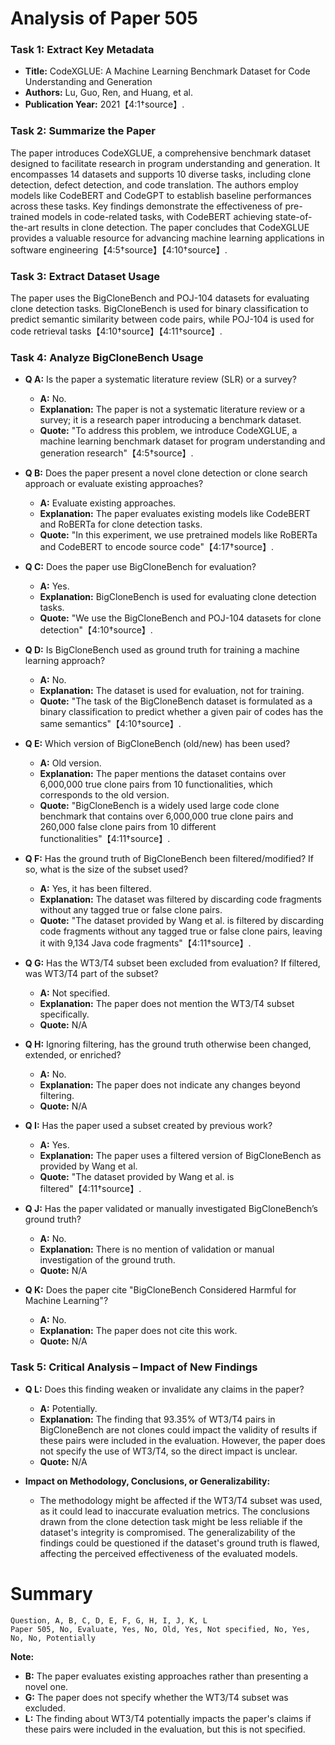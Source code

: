 # Analysis of Paper 505

### Task 1: Extract Key Metadata

- **Title:** CodeXGLUE: A Machine Learning Benchmark Dataset for Code Understanding and Generation
- **Authors:** Lu, Guo, Ren, and Huang, et al.
- **Publication Year:** 2021【4:1†source】.

### Task 2: Summarize the Paper

The paper introduces CodeXGLUE, a comprehensive benchmark dataset designed to facilitate research in program understanding and generation. It encompasses 14 datasets and supports 10 diverse tasks, including clone detection, defect detection, and code translation. The authors employ models like CodeBERT and CodeGPT to establish baseline performances across these tasks. Key findings demonstrate the effectiveness of pre-trained models in code-related tasks, with CodeBERT achieving state-of-the-art results in clone detection. The paper concludes that CodeXGLUE provides a valuable resource for advancing machine learning applications in software engineering【4:5†source】【4:10†source】.

### Task 3: Extract Dataset Usage

The paper uses the BigCloneBench and POJ-104 datasets for evaluating clone detection tasks. BigCloneBench is used for binary classification to predict semantic similarity between code pairs, while POJ-104 is used for code retrieval tasks【4:10†source】【4:11†source】.

### Task 4: Analyze BigCloneBench Usage

- **Q A:** Is the paper a systematic literature review (SLR) or a survey?
  - **A:** No.
  - **Explanation:** The paper is not a systematic literature review or a survey; it is a research paper introducing a benchmark dataset.
  - **Quote:** "To address this problem, we introduce CodeXGLUE, a machine learning benchmark dataset for program understanding and generation research"【4:5†source】.

- **Q B:** Does the paper present a novel clone detection or clone search approach or evaluate existing approaches?
  - **A:** Evaluate existing approaches.
  - **Explanation:** The paper evaluates existing models like CodeBERT and RoBERTa for clone detection tasks.
  - **Quote:** "In this experiment, we use pretrained models like RoBERTa and CodeBERT to encode source code"【4:17†source】.

- **Q C:** Does the paper use BigCloneBench for evaluation?
  - **A:** Yes.
  - **Explanation:** BigCloneBench is used for evaluating clone detection tasks.
  - **Quote:** "We use the BigCloneBench and POJ-104 datasets for clone detection"【4:10†source】.

- **Q D:** Is BigCloneBench used as ground truth for training a machine learning approach?
  - **A:** No.
  - **Explanation:** The dataset is used for evaluation, not for training.
  - **Quote:** "The task of the BigCloneBench dataset is formulated as a binary classification to predict whether a given pair of codes has the same semantics"【4:10†source】.

- **Q E:** Which version of BigCloneBench (old/new) has been used?
  - **A:** Old version.
  - **Explanation:** The paper mentions the dataset contains over 6,000,000 true clone pairs from 10 functionalities, which corresponds to the old version.
  - **Quote:** "BigCloneBench is a widely used large code clone benchmark that contains over 6,000,000 true clone pairs and 260,000 false clone pairs from 10 different functionalities"【4:11†source】.

- **Q F:** Has the ground truth of BigCloneBench been filtered/modified? If so, what is the size of the subset used?
  - **A:** Yes, it has been filtered.
  - **Explanation:** The dataset was filtered by discarding code fragments without any tagged true or false clone pairs.
  - **Quote:** "The dataset provided by Wang et al. is filtered by discarding code fragments without any tagged true or false clone pairs, leaving it with 9,134 Java code fragments"【4:11†source】.

- **Q G:** Has the WT3/T4 subset been excluded from evaluation? If filtered, was WT3/T4 part of the subset?
  - **A:** Not specified.
  - **Explanation:** The paper does not mention the WT3/T4 subset specifically.
  - **Quote:** N/A

- **Q H:** Ignoring filtering, has the ground truth otherwise been changed, extended, or enriched?
  - **A:** No.
  - **Explanation:** The paper does not indicate any changes beyond filtering.
  - **Quote:** N/A

- **Q I:** Has the paper used a subset created by previous work?
  - **A:** Yes.
  - **Explanation:** The paper uses a filtered version of BigCloneBench as provided by Wang et al.
  - **Quote:** "The dataset provided by Wang et al. is filtered"【4:11†source】.

- **Q J:** Has the paper validated or manually investigated BigCloneBench’s ground truth?
  - **A:** No.
  - **Explanation:** There is no mention of validation or manual investigation of the ground truth.
  - **Quote:** N/A

- **Q K:** Does the paper cite "BigCloneBench Considered Harmful for Machine Learning"?
  - **A:** No.
  - **Explanation:** The paper does not cite this work.
  - **Quote:** N/A

### Task 5: Critical Analysis – Impact of New Findings

- **Q L:** Does this finding weaken or invalidate any claims in the paper?
  - **A:** Potentially.
  - **Explanation:** The finding that 93.35% of WT3/T4 pairs in BigCloneBench are not clones could impact the validity of results if these pairs were included in the evaluation. However, the paper does not specify the use of WT3/T4, so the direct impact is unclear.
  - **Quote:** N/A

- **Impact on Methodology, Conclusions, or Generalizability:**
  - The methodology might be affected if the WT3/T4 subset was used, as it could lead to inaccurate evaluation metrics. The conclusions drawn from the clone detection task might be less reliable if the dataset's integrity is compromised. The generalizability of the findings could be questioned if the dataset's ground truth is flawed, affecting the perceived effectiveness of the evaluated models.

# Summary

```plaintext
Question, A, B, C, D, E, F, G, H, I, J, K, L
Paper 505, No, Evaluate, Yes, No, Old, Yes, Not specified, No, Yes, No, No, Potentially
```

**Note:**
- **B:** The paper evaluates existing approaches rather than presenting a novel one.
- **G:** The paper does not specify whether the WT3/T4 subset was excluded.
- **L:** The finding about WT3/T4 potentially impacts the paper's claims if these pairs were included in the evaluation, but this is not specified.
